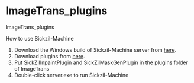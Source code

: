 # ImageTrans_plugins
ImageTrans_plugins

How to use Sickzil-Machine

1. Download the Windows build of Sickzil-Machine server from [here](https://github.com/xulihang/SickZil-Machine/releases).
2. Download plugins from [here](https://github.com/xulihang/ImageTrans_plugins/releases).
3. Put SickZilInpaintPlugin and SickZilMaskGenPlugin in the plugins folder of ImageTrans
4. Double-click server.exe to run Sickzil-Machine
